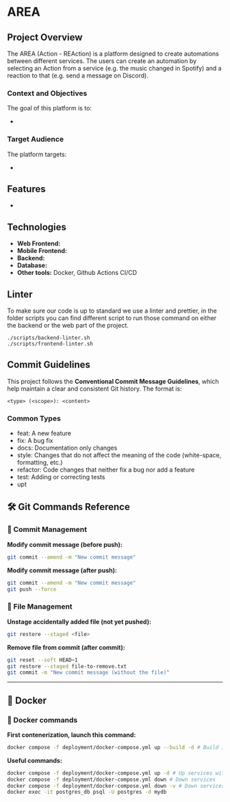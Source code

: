 # AREA

## Project Overview

The AREA (Action - REAction) is a platform designed to create automations between different services.
The users can create an automation by selecting an Action from a service (e.g. the music changed in Spotify) and a reaction to that (e.g. send a message on Discord).

### Context and Objectives

The goal of this platform is to:

-

### Target Audience

The platform targets:

-

## Features

-

## Technologies

- **Web Frontend:**
- **Mobile Frontend:**
- **Backend:**
- **Database:**
- **Other tools:** Docker, Github Actions CI/CD

## Linter
To make sure our code is up to standard we use a linter and prettier, in the folder scripts you can find different script to run those command on either the backend or the web part of the project.

```
./scripts/backend-linter.sh
./scripts/frontend-linter.sh
```

## Commit Guidelines

This project follows the **Conventional Commit Message Guidelines**, which help maintain a clear and consistent Git history. The format is:

```
<type> (<scope>): <content>
```

### Common Types

- feat: A new feature
- fix: A bug fix
- docs: Documentation only changes
- style: Changes that do not affect the meaning of the code (white-space, formatting, etc.)
- refactor: Code changes that neither fix a bug nor add a feature
- test: Adding or correcting tests
- upt


## 🛠️ Git Commands Reference

### 🔄 Commit Management

**Modify commit message (before push):**
```bash
git commit --amend -m "New commit message"
```

**Modify commit message (after push):**
```bash
git commit --amend -m "New commit message"
git push --force
```

### 📂 File Management

**Unstage accidentally added file (not yet pushed):**
```bash
git restore --staged <file>
```

**Remove file from commit (after commit):**
```bash
git reset --soft HEAD~1
git restore --staged file-to-remove.txt
git commit -m "New commit message (without the file)"
```

---

## 🚀 Docker

### 🧪 Docker commands

**First contenerization, launch this command:**
```bash
docker compose -f deployment/docker-compose.yml up --build -d # Build image using deployment/docker-compose.yml and up services
```

**Useful commands:**
```bash
docker compose -f deployment/docker-compose.yml up -d # Up services without building image
docker compose -f deployment/docker-compose.yml down # Down services
docker compose -f deployment/docker-compose.yml down -v # Down services and remove all volumes
docker exec -it postgres_db psql -U postgres -d mydb
```
